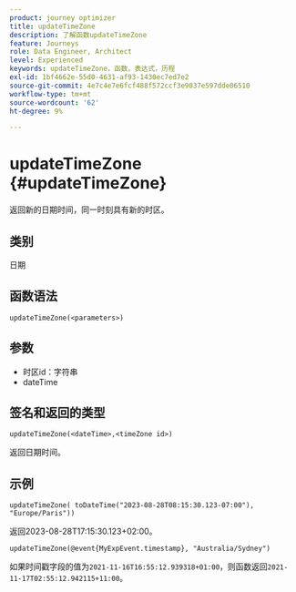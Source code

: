 ```yaml
---
product: journey optimizer
title: updateTimeZone
description: 了解函数updateTimeZone
feature: Journeys
role: Data Engineer, Architect
level: Experienced
keywords: updateTimeZone，函数，表达式，历程
exl-id: 1bf4662e-55d0-4631-af93-1430ec7ed7e2
source-git-commit: 4e7c4e7e6fcf488f572ccf3e9037e597dde06510
workflow-type: tm+mt
source-wordcount: '62'
ht-degree: 9%

---
```


# updateTimeZone {#updateTimeZone}

返回新的日期时间，同一时刻具有新的时区。

## 类别

日期

## 函数语法

`updateTimeZone(<parameters>)`

## 参数

* 时区id：字符串
* dateTime

## 签名和返回的类型

`updateTimeZone(<dateTime>,<timeZone id>)`

返回日期时间。

## 示例

`updateTimeZone( toDateTime("2023-08-28T08:15:30.123-07:00"), "Europe/Paris"))`

返回2023-08-28T17:15:30.123+02:00。

<!--`updateTimeZone( toDateTime("2019-08-28T08:15:30.123-07:00"), toTimeZone("Europe/Paris")))`
Returns "2019-08-28T17:15:30.123+02:00".-->

`updateTimeZone(@event{MyExpEvent.timestamp}, "Australia/Sydney")`

如果时间戳字段的值为`2021-11-16T16:55:12.939318+01:00`，则函数返回`2021-11-17T02:55:12.942115+11:00`。
